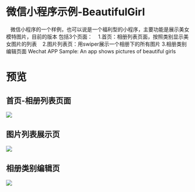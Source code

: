 # 微信小程序示例-BeautifulGirl
    微信小程序的一个样例，也可以说是一个福利型的小程序，主要功能是展示美女模特图片，目前的版本 包括3个页面：
    1.首页：相册列表页面，按照类别显示美女图片的列表
    2.图片列表页：用swiper展示一个相册下的所有图片
    3.相册类别编辑页面
    Wechat APP Sample: An app shows pictures of beautiful girls
# 预览
## 首页-相册列表页面
![](https://raw.githubusercontent.com/liumulin614/BeautifulGirl/master/image/preview/%E9%A6%96%E9%A1%B5.png) 
## 图片列表展示页
![](https://raw.githubusercontent.com/liumulin614/BeautifulGirl/master/image/preview/2.png) 
## 相册类别编辑页
![](https://raw.githubusercontent.com/liumulin614/BeautifulGirl/master/image/preview/3.png) 
